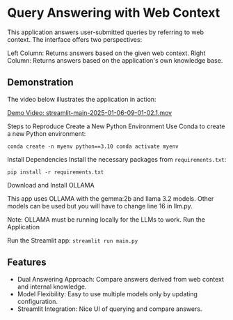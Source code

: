 # Query Answering with Web Context

This application answers user-submitted queries by referring to web context. The interface offers two perspectives:

Left Column: Returns answers based on the given web context.
Right Column: Returns answers based on the application's own knowledge base.

## Demonstration
The video below illustrates the application in action:

[Demo Video: streamlit-main-2025-01-06-09-01-02.1.mov](https://github.com/user-attachments/assets/a1c736d2-8ed1-4813-bdd6-ad190abee72e
)

Steps to Reproduce
Create a New Python Environment
Use Conda to create a new Python environment:

`conda create -n myenv python==3.10
conda activate myenv`

Install Dependencies
Install the necessary packages from `requirements.txt`:

`pip install -r requirements.txt`

Download and Install OLLAMA

This app uses OLLAMA with the gemma:2b and llama 3.2 models.
Other models can be used but you will have to change line 16 in llm.py.

Note: OLLAMA must be running locally for the LLMs to work.
Run the Application

Run the Streamlit app:
`streamlit run main.py`

## Features
* Dual Answering Approach: Compare answers derived from web context and internal knowledge.
* Model Flexibility: Easy to use multiple models only by updating configuration.
* Streamlit Integration: Nice UI of querying and compare answers.
